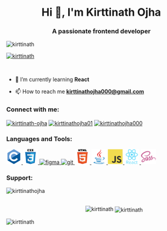 <h1 align="center">Hi 👋, I'm Kirttinath Ojha</h1>
<h3 align="center">A passionate frontend developer</h3>

<p align="left"> <img src="https://komarev.com/ghpvc/?username=kirttinath&label=Profile%20views&color=0e75b6&style=flat" alt="kirttinath" /> </p>

<p align="left"> <a href="https://github.com/ryo-ma/github-profile-trophy"><img src="https://github-profile-trophy.vercel.app/?username=kirttinath" alt="kirttinath" /></a> </p>

<p align="left"> <a href="https://twitter.com/" target="blank"><img src="https://img.shields.io/twitter/follow/?logo=twitter&style=for-the-badge" alt="" /></a> </p>

- 🌱 I’m currently learning **React**

- 📫 How to reach me **kirttinathojha000@gmail.com**

<h3 align="left">Connect with me:</h3>
<p align="left">
<a href="https://linkedin.com/in/kirttinath-ojha" target="blank"><img align="center" src="https://raw.githubusercontent.com/rahuldkjain/github-profile-readme-generator/master/src/images/icons/Social/linked-in-alt.svg" alt="kirttinath-ojha" height="30" width="40" /></a>
<a href="https://www.hackerrank.com/kirttinathojha01" target="blank"><img align="center" src="https://raw.githubusercontent.com/rahuldkjain/github-profile-readme-generator/master/src/images/icons/Social/hackerrank.svg" alt="kirttinathojha01" height="30" width="40" /></a>
<a href="https://www.leetcode.com/kirttinathojha000" target="blank"><img align="center" src="https://raw.githubusercontent.com/rahuldkjain/github-profile-readme-generator/master/src/images/icons/Social/leet-code.svg" alt="kirttinathojha000" height="30" width="40" /></a>
</p>

<h3 align="left">Languages and Tools:</h3>
<p align="left"> <a href="https://www.cprogramming.com/" target="_blank" rel="noreferrer"> <img src="https://raw.githubusercontent.com/devicons/devicon/master/icons/c/c-original.svg" alt="c" width="40" height="40"/> </a> <a href="https://www.w3schools.com/css/" target="_blank" rel="noreferrer"> <img src="https://raw.githubusercontent.com/devicons/devicon/master/icons/css3/css3-original-wordmark.svg" alt="css3" width="40" height="40"/> </a> <a href="https://www.figma.com/" target="_blank" rel="noreferrer"> <img src="https://www.vectorlogo.zone/logos/figma/figma-icon.svg" alt="figma" width="40" height="40"/> </a> <a href="https://git-scm.com/" target="_blank" rel="noreferrer"> <img src="https://www.vectorlogo.zone/logos/git-scm/git-scm-icon.svg" alt="git" width="40" height="40"/> </a> <a href="https://www.w3.org/html/" target="_blank" rel="noreferrer"> <img src="https://raw.githubusercontent.com/devicons/devicon/master/icons/html5/html5-original-wordmark.svg" alt="html5" width="40" height="40"/> </a> <a href="https://www.java.com" target="_blank" rel="noreferrer"> <img src="https://raw.githubusercontent.com/devicons/devicon/master/icons/java/java-original.svg" alt="java" width="40" height="40"/> </a> <a href="https://developer.mozilla.org/en-US/docs/Web/JavaScript" target="_blank" rel="noreferrer"> <img src="https://raw.githubusercontent.com/devicons/devicon/master/icons/javascript/javascript-original.svg" alt="javascript" width="40" height="40"/> </a> <a href="https://reactjs.org/" target="_blank" rel="noreferrer"> <img src="https://raw.githubusercontent.com/devicons/devicon/master/icons/react/react-original-wordmark.svg" alt="react" width="40" height="40"/> </a> <a href="https://sass-lang.com" target="_blank" rel="noreferrer"> <img src="https://raw.githubusercontent.com/devicons/devicon/master/icons/sass/sass-original.svg" alt="sass" width="40" height="40"/> </a> </p>

<h3 align="left">Support:</h3>
<p><a href="https://ko-fi.com/kirttinathojha"> <img align="left" src="https://cdn.ko-fi.com/cdn/kofi3.png?v=3" height="50" width="210" alt="kirttinathojha" /></a></p><br><br>

<p><img align="left" src="https://github-readme-stats.vercel.app/api/top-langs?username=kirttinath&show_icons=true&locale=en&layout=compact" alt="kirttinath" /></p>

<p>&nbsp;<img align="center" src="https://github-readme-stats.vercel.app/api?username=kirttinath&show_icons=true&locale=en" alt="kirttinath" /></p>

<p><img align="center" src="https://github-readme-streak-stats.herokuapp.com/?user=kirttinath&" alt="kirttinath" /></p>
